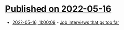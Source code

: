 # [Published on 2022-05-16](index.md)

* [2022-05-16, 11:00:09](https://news.ycombinator.com/item?id=31395496) - [Job interviews that go too far](https://www.bbc.com/worklife/article/20220511-the-working-job-interviews-that-go-too-far)
